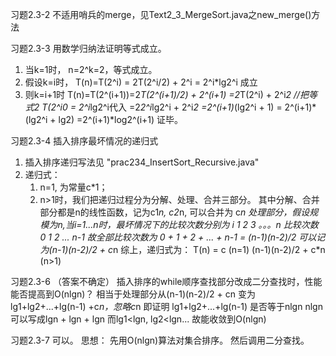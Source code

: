 习题2.3-2 不适用哨兵的merge，见Text2_3_MergeSort.java之new_merge()方法

习题2.3-3  用数学归纳法证明等式成立。
1. 当k=1时， n=2^k=2，等式成立。
2. 假设k=i时，
	T(n)=T(2^i) = 2T(2^i/2) + 2^i = 2^i*lg2^i   成立
3. 则k=i+1时
	T(n)=T(2^(i+1))=2*T(2^(i+1)/2) + 2^(i+1)
		=2*T(2^i) + 2^i*2		//把等式2 T(2^i0 = 2^i*lg2^i代入
		=2*2^i*lg2^i + 2^i*2
		=2^(i+1)*(lg2^i + 1)
		= 2^(i+1)*(lg2^i + lg2)
		=2^(i+1)*log2^(i+1)
	证毕。
	
习题2.3-4 插入排序最坏情况的递归式
1. 插入排序递归写法见 "prac234_InsertSort_Recursive.java"
2. 递归式：
	1. n=1, 为常量c*1；
	2. n>1时，我们把递归过程分为分解、处理、合并三部分。
		其中分解、合并部分都是n的线性函数，记为c1*n, c2*n, 可以合并为 c*n
		处理部分，假设规模为n,当i=1...n时，最坏情况下的比较次数分别为
		i  			1	2	3  。。。n
		比较次数		0	1	2 ... n-1
		故全部比较次数为 0 + 1 + 2 + ... + n-1 = (n-1)(n-2)/2
	         可以记为(n-1)(n-2)/2 + c*n
	 综上，递归式为：
	T(n) = c  					(n=1)
		   (n-1)(n-2)/2 + c*n    (n>1)
		   

习题2.3-6 （答案不确定） 插入排序的while顺序查找部分改成二分查找时，性能能否提高到O(nlgn)？
	相当于处理部分从(n-1)(n-2)/2 + cn 变为 lg1+lg2+...+lg(n-1) +c*n，忽略c*n
	即证明 lg1+lg2+...+lg(n-1) 是否等于nlgn
	nlgn可以写成lgn + lgn + lgn
	而lg1<lgn, lg2<lgn...
	故能收敛到O(nlgn)
	
习题2.3-7
	可以。
	思想：
	先用O(nlgn)算法对集合排序。
	然后调用二分查找。